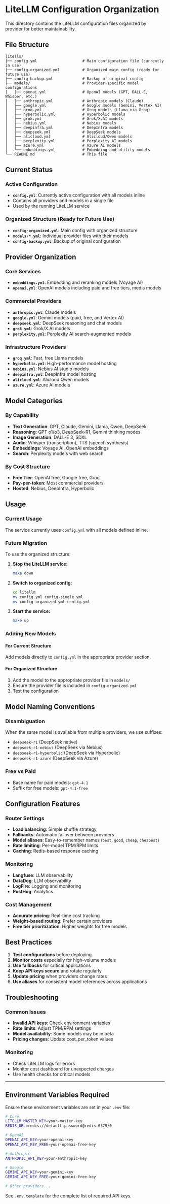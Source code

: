 # LiteLLM Configuration Organization

This directory contains the LiteLLM configuration files organized by provider for better maintainability.

## File Structure

```
litellm/
├── config.yml                    # Main configuration file (currently in use)
├── config-organized.yml          # Organized main config (ready for future use)
├── config-backup.yml             # Backup of original config
├── models/                       # Provider-specific model configurations
│   ├── openai.yml                # OpenAI models (GPT, DALL-E, Whisper, etc.)
│   ├── anthropic.yml             # Anthropic models (Claude)
│   ├── google.yml                # Google models (Gemini, Vertex AI)
│   ├── groq.yml                  # Groq models (Llama via Groq)
│   ├── hyperbolic.yml            # Hyperbolic models
│   ├── grok.yml                  # Grok/X.AI models
│   ├── nebius.yml                # Nebius models
│   ├── deepinfra.yml             # DeepInfra models
│   ├── deepseek.yml              # DeepSeek models
│   ├── alicloud.yml              # Alicloud/Qwen models
│   ├── perplexity.yml            # Perplexity AI models
│   ├── azure.yml                 # Azure AI models
│   └── embeddings.yml            # Embedding and utility models
└── README.md                     # This file
```

## Current Status

### Active Configuration
- **`config.yml`**: Currently active configuration with all models inline
- Contains all providers and models in a single file
- Used by the running LiteLLM service

### Organized Structure (Ready for Future Use)
- **`config-organized.yml`**: Main config with organized structure
- **`models/*.yml`**: Individual provider files with their models
- **`config-backup.yml`**: Backup of original configuration

## Provider Organization

### Core Services
- **`embeddings.yml`**: Embedding and reranking models (Voyage AI)
- **`openai.yml`**: OpenAI models including paid and free tiers, media models

### Commercial Providers
- **`anthropic.yml`**: Claude models
- **`google.yml`**: Gemini models (paid, free, and Vertex AI)
- **`deepseek.yml`**: DeepSeek reasoning and chat models
- **`grok.yml`**: Grok/X.AI models
- **`perplexity.yml`**: Perplexity AI search-augmented models

### Infrastructure Providers
- **`groq.yml`**: Fast, free Llama models
- **`hyperbolic.yml`**: High-performance model hosting
- **`nebius.yml`**: Nebius AI studio models
- **`deepinfra.yml`**: DeepInfra model hosting
- **`alicloud.yml`**: Alicloud Qwen models
- **`azure.yml`**: Azure AI models

## Model Categories

### By Capability
- **Text Generation**: GPT, Claude, Gemini, Llama, Qwen, DeepSeek
- **Reasoning**: GPT o1/o3, DeepSeek-R1, Gemini thinking modes
- **Image Generation**: DALL-E 3, SDXL
- **Audio**: Whisper (transcription), TTS (speech synthesis)
- **Embeddings**: Voyage AI, OpenAI embeddings
- **Search**: Perplexity models with web search

### By Cost Structure
- **Free Tier**: OpenAI free, Google free, Groq
- **Pay-per-token**: Most commercial providers
- **Hosted**: Nebius, DeepInfra, Hyperbolic

## Usage

### Current Usage
The service currently uses `config.yml` with all models defined inline.

### Future Migration
To use the organized structure:

1. **Stop the LiteLLM service:**
   ```bash
   make down
   ```

2. **Switch to organized config:**
   ```bash
   cd litellm
   mv config.yml config-single.yml
   mv config-organized.yml config.yml
   ```

3. **Start the service:**
   ```bash
   make up
   ```

### Adding New Models

#### For Current Structure
Add models directly to `config.yml` in the appropriate provider section.

#### For Organized Structure
1. Add the model to the appropriate provider file in `models/`
2. Ensure the provider file is included in `config-organized.yml`
3. Test the configuration

## Model Naming Conventions

### Disambiguation
When the same model is available from multiple providers, we use suffixes:
- `deepseek-r1` (DeepSeek native)
- `deepseek-r1-nebius` (DeepSeek via Nebius)
- `deepseek-r1-hyperbolic` (DeepSeek via Hyperbolic)
- `deepseek-r1-azure` (DeepSeek via Azure)

### Free vs Paid
- Base name for paid models: `gpt-4.1`
- Suffix for free models: `gpt-4.1-free`

## Configuration Features

### Router Settings
- **Load balancing**: Simple shuffle strategy
- **Fallbacks**: Automatic failover between providers
- **Model aliases**: Easy-to-remember names (`best`, `good`, `cheap`, `cheapest`)
- **Rate limiting**: Per-model TPM/RPM limits
- **Caching**: Redis-based response caching

### Monitoring
- **Langfuse**: LLM observability
- **DataDog**: LLM observability
- **LogFire**: Logging and monitoring
- **PostHog**: Analytics

### Cost Management
- **Accurate pricing**: Real-time cost tracking
- **Weight-based routing**: Prefer certain providers
- **Free tier prioritization**: Higher weights for free models

## Best Practices

1. **Test configurations** before deploying
2. **Monitor costs** especially for high-volume models
3. **Use fallbacks** for critical applications
4. **Keep API keys secure** and rotate regularly
5. **Update pricing** when providers change rates
6. **Use aliases** for consistent model references across applications

## Troubleshooting

### Common Issues
- **Invalid API keys**: Check environment variables
- **Rate limits**: Adjust TPM/RPM settings
- **Model availability**: Some models may be in beta
- **Pricing changes**: Update cost_per_token values

### Monitoring
- Check LiteLLM logs for errors
- Monitor cost dashboard for unexpected charges
- Use health checks for critical models

---

## Environment Variables Required

Ensure these environment variables are set in your `.env` file:

```bash
# Core
LITELLM_MASTER_KEY=your-master-key
REDIS_URL=redis://default:password@redis:6379/0

# OpenAI
OPENAI_API_KEY=your-openai-key
OPENAI_API_KEY_FREE=your-openai-free-key

# Anthropic
ANTHROPIC_API_KEY=your-anthropic-key

# Google
GEMINI_API_KEY=your-gemini-key
GEMINI_API_KEY_FREE=your-gemini-free-key

# Other providers...
```

See `.env.template` for the complete list of required API keys.
